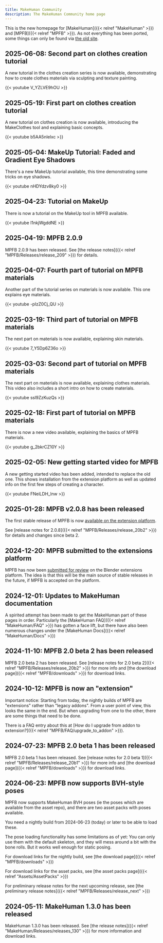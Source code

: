 ```yaml
---
title: MakeHuman Community
description: The MakeHuman Community home page
---
```


This is the new homepage for [MakeHuman]({{< relref "MakeHuman" >}}) and [MPFB]({{< relref "MPFB" >}}).
As not everything has been ported, some things can only be found via [the old site](http://www.makehumancommunity.org/).

## 2025-06-08: Second part on clothes creation tutorial

A new tutorial in the clothes creation series is now available, demonstrating how to create clothes materials via sculpting and texture painting.

{{< youtube V_YZLVE9hOU >}}

## 2025-05-19: First part on clothes creation tutorial

A new tutorial on clothes creation is now available, introducing the MakeClothes tool and explaining basic concepts.

{{< youtube b5AA5nlelxc >}}

## 2025-05-04: MakeUp Tutorial: Faded and Gradient Eye Shadows

There's a new MakeUp tutorial available, this time demonstrating some tricks on eye shadows.

{{< youtube nHDYdzv8ky0 >}}

## 2025-04-23: Tutorial on MakeUp

There is now a tutorial on the MakeUp tool in MPFB available.

{{< youtube I1nkjWgddNE >}}

## 2025-04-19: MPFB 2.0.9

MPFB 2.0.9 has been released. See [the release notes]({{< relref "MPFB/Releases/release_209" >}}) for details.

## 2025-04-07: Fourth part of tutorial on MPFB materials

Another part of the tutorial series on materials is now available. This one explains eye materials. 

{{< youtube -pIzZ0Cj_QU >}}

## 2025-03-19: Third part of tutorial on MPFB materials

The next part on materials is now available, explaining skin materials. 

{{< youtube 7_Y5Dp6Z36o >}}

## 2025-03-03: Second part of tutorial on MPFB materials

The next part on materials is now available, explaining clothes materials. This video also includes a short intro on how to create materials.

{{< youtube ssl9ZzKuzQs >}}

## 2025-02-18: First part of tutorial on MPFB materials

There is now a new video available, explaining the basics of MPFB materials.

{{< youtube g_2bkrCZ10Y >}}

## 2025-02-05: New getting started video for MPFB

A new getting started video has been added, intended to replace the old one. This shows installation from the extension platform as well as updated info on the first few steps of creating a character.

{{< youtube FNeiLDH_lnw >}}

## 2025-01-28: MPFB v2.0.8 has been released

The first stable release of MPFB is now [available on the extension platform](https://extensions.blender.org/add-ons/mpfb/).

See [release notes for 2.0.8]({{< relref "MPFB/Releases/release_20b2" >}}) for details and changes since beta 2.

## 2024-12-20: MPFB submitted to the extensions platform

MPFB has now been [submitted for review](https://extensions.blender.org/approval-queue/mpfb/) on the Blender extensions platform. 
The idea is that this will be the main source of stable releases in the future, if MPFB is accepted on the platform.

## 2024-12-01: Updates to MakeHuman documentation

A spirited attempt has been made to get the MakeHuman part of these pages in order. Particularly the
[MakeHuman FAQ]({{< relref "MakeHuman/FAQ" >}}) has gotten a face lift, but there have also been numerous changes
under the [MakeHuman Docs]({{< relref "MakeHuman/Docs" >}})

## 2024-11-10: MPFB 2.0 beta 2 has been released

MPFB 2.0 beta 2 has been released. See [release notes for 2.0 beta 2]({{< relref "MPFB/Releases/release_20b2" >}}) for more info
and [the download page]({{< relref "MPFB/downloads" >}}) for download links.

## 2024-10-12: MPFB is now an "extension"

Important notice: Starting from today, the nightly builds of MPFB are "extensions" rather than "legacy addons". From a user point of view, this looks the same in the end. But when upgrading from one to the other, there are some things that need to be done. 

There is a FAQ entry about this at [How do I upgrade from addon to extension?]({{< relref "MPFB/FAQ/upgrade_to_addon" >}}).

## 2024-07-23: MPFB 2.0 beta 1 has been released

MPFB 2.0 beta 1 has been released. See [release notes for 2.0 beta 1]({{< relref "MPFB/Releases/release_20b1" >}}) for more info
and [the download page]({{< relref "MPFB/downloads" >}}) for download links.

## 2024-06-23: MPFB now supports BVH-style poses

MPFB now supports MakeHuman BVH poses (ie the poses which are available from the asset repo), and there are two asset packs with poses available. 

You need a nightly build from 2024-06-23 (today) or later to be able to load these. 

The pose loading functionality has some limitations as of yet: You can only use them with the default skeleton, and they will mess around a bit with the bone rolls. But it works well enough for static posing.

For download links for the nightly build, see [the download page]({{< relref "MPFB/downloads" >}})

For download links for the asset packs, see [the asset packs page]({{< relref "Assets/AssetPacks" >}})

For preliminary release notes for the next upcoming release, see [the preliminary release notes]({{< relref "MPFB/Releases/release_next" >}})

## 2024-05-11: MakeHuman 1.3.0 has been released

MakeHuman 1.3.0 has been released. See [the release notes]({{< relref "MakeHuman/Releases/releases_130" >}}) for more information and download links.
